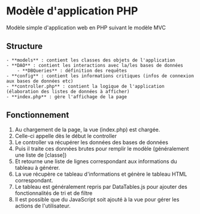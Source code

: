 # Modèle d'application PHP

Modèle simple d'application web en PHP suivant le modèle MVC

## Structure
    - **models** : contient les classes des objets de l'application
    - **DAO** : contient les interactions avec la/les bases de données
        - **DBQueries** : définition des requêtes
    - **config** : contient les informations critiques (infos de connexion aux bases de données etc)
    - **controller.php** : contient la logique de l'application (élaboration des listes de données à afficher)
    - **index.php** : gère l'affichage de la page

## Fonctionnement
1. Au chargement de la page, la vue (index.php) est chargée.
2. Celle-ci appelle dès le début le controller
3. Le controller va récupérer les données des bases de données
4. Puis il traite ces données brutes pour remplir le modèle (généralement une liste de [classe])
6. Et retourne une liste de lignes correspondant aux informations du tableau à générer.
7. La vue récupère ce tableau d'informations et génère le tableau HTML correspondant.
8. Le tableau est généralement repris par DataTables.js pour ajouter des fonctionnalités de tri et de filtre
9. Il est possible que du JavaScript soit ajouté à la vue pour gérer les actions de l'utilisateur.
